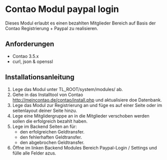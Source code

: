 # Contao Modul paypal login
Dieses Modul erlaubt es einen bezahlten Mitglieder Bereich auf Basis der Contao Registrierung + Paypal zu realisieren.

## Anforderungen

* Contao 3.5.x
* curl, json & openssl

## Installationsanleitung

1. Lege das Modul unter TL_ROOT/system/modules/ ab.
2. Gehe in das Installtool von Contao http://meincontao.de/contao/install.php und aktualisiere doe Datenbank.
3. Lege das Modul zur Registrierung an und füge es auf einer Seite oder im seitenlayout deiner Seite hinzu.
4. Lege eine Mitglidergruppe an in die Mitglieder verschoben werden sollen die erfolgreich bezahlt haben.
5. Lege im Backend Seiten an für:
    * den erfolgreichen Geldtransfer.
    * den fehlerhaften Geldtransfer.
    * den abgebrochen Geldtransfer.
6. Öffne im linken Backend Modules Bereich Paypal-Login / Settings und fülle alle Felder azus. 
